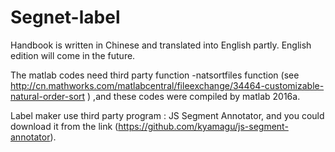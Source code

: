 # Segnet-label
Handbook is written in Chinese and translated into English partly. English edition will come in the future.

The matlab codes need third party function -natsortfiles function (see http://cn.mathworks.com/matlabcentral/fileexchange/34464-customizable-natural-order-sort ) ,and these codes were compiled by matlab 2016a.

Label maker use third party program : JS Segment Annotator, and you could download it from the link (https://github.com/kyamagu/js-segment-annotator).
